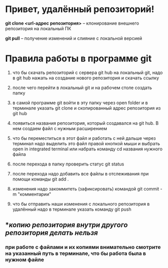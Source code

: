 # Привет, удалённый репозиторий!

 **git clone <url-адрес репозитория>** – клонирование внешнего репозитория на  локальный ПК

 **git pull** – получение изменений и слияние с локальной версией

 # Правила работы в программе git

1. что бы скачать репозиторий с сервера git hub на локальный git, надо в git hub нажать на создание нового репозитория и скачать ссылку

2. после чего перейти в локальный git и на рабочем столе создать папку

3. в самой программе git войти в эту папку через open folder и в терминале указать git clone и скопированный адрес репозитория из git hub

4. появиться названия репозитория, который создавался на git hub. В нем  создаем файл с нужным расширением 

5. что бы переместиться в этот файл  и работать с ней дальше  через терминал надо выделить это файл правой кнопкой мыши и выбрать  open in integrated terminal или набрать команду cd названия нужного файла

6. после перехода в папку проверить статус git status

7. после перехода надо добавить все файлы в отслеживания при помощи команды git add .

8. изменения надо закоммитеть (зафиксировать) командой git commit -m "комментарии"

9. что бы отправить наши изменения с локального репозитория в удалённый надо в терминале указать команду git push

## **копию репозитория внутри другого репозитория делать нельзя*

### при работе с файлами и их копиями внимательно смотрите на указанный путь в терминале, что бы работа была в нужном файле
